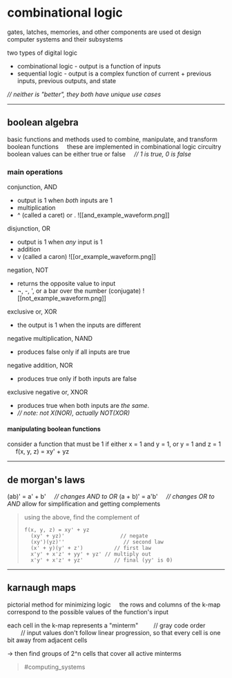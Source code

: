 # combinational logic

gates, latches, memories, and other components are used ot design computer systems and their subsystems
    
two types of digital logic
- combinational logic - output is a function of inputs
- sequential logic - output is a complex function of current + previous inputs, previous outputs, and state

_// neither is "better", they both have unique use cases_

---
## boolean algebra
basic functions and methods used to combine, manipulate, and transform boolean functions
&nbsp;&nbsp;&nbsp;&nbsp;these are implemented in combinational logic circuitry
boolean values can be either true or false
&nbsp;&nbsp;&nbsp;&nbsp;_// 1 is true, 0 is false_


### main operations
conjunction, AND
- output is 1 when _both_ inputs are 1
- multiplication
- ^ (called a caret) or .
![[and_example_waveform.png]]

disjunction, OR
- output is 1 when _any_ input is 1
- addition
- v (called a caron)
![[or_example_waveform.png]]

negation, NOT
- returns the opposite value to input
- ¬, -, ', or a bar over the number (conjugate)
![[not_example_waveform.png]]

exclusive or, XOR
- the output is 1 when the inputs are different


negative multiplication, NAND
- produces false only if all inputs are true

negative addition, NOR
- produces true only if both inputs are false

exclusive negative or, XNOR
- produces true when both inputs are _the same_.
- _// note: not X(NOR), actually NOT(XOR)_

#### manipulating boolean functions
consider a function that must be 1 if either x = 1 and y = 1, or y = 1 and z = 1
&nbsp;&nbsp;&nbsp;&nbsp; f(x, y, z) = xy' + yz

---
## de morgan's laws
(ab)' = a' + b'
&nbsp;&nbsp;&nbsp;&nbsp;_// changes AND to OR_
(a + b)' = a'b'
&nbsp;&nbsp;&nbsp;&nbsp;_// changes OR to AND_
allow for simplification and getting complements

>using the above, find the complement of
>```
>f(x, y, z) = xy' + yz
>	(xy' + yz)'                  // negate
>	(xy')(yz)''                   // second law
>	(x' + y)(y' + z')          // first law
>	x'y' + x'z' + yy' + yz' // multiply out
>	x'y' + x'z' + yz'          // final (yy' is 0)
>```
    
---
## karnaugh maps
pictorial method for minimizing logic
&nbsp;&nbsp;&nbsp;&nbsp;the rows and columns of the k-map correspond to the possible values of the function's input

each cell in the k-map represents a "minterm"
&nbsp;&nbsp;&nbsp;&nbsp;&nbsp;&nbsp;&nbsp;&nbsp;// gray code order
&nbsp;&nbsp;&nbsp;&nbsp;&nbsp;&nbsp;&nbsp;&nbsp;// input values don't follow linear progression, so that every cell is one bit away from adjacent cells

-> then find groups of 2^n cells that cover all active minterms




> #computing_systems 